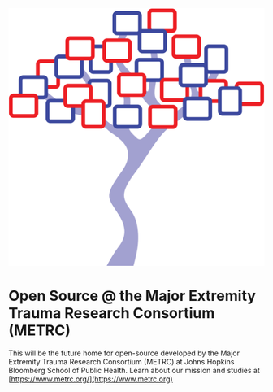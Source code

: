 ![METRClogo.png](assets/METRC_logo.png)

# Open Source @ the Major Extremity Trauma Research Consortium (METRC)

This will be the future home for open-source developed by the Major Extremity Trauma Research Consortium (METRC) at Johns Hopkins Bloomberg School of Public Health.  Learn about our mission and studies at [https://www.metrc.org/](https://www.metrc.org)
